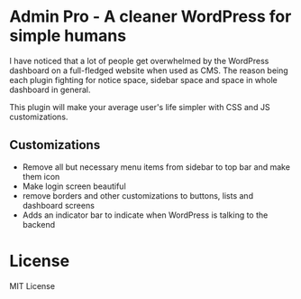 # Admin Pro - A cleaner WordPress for simple humans

I have noticed that a lot of people get overwhelmed by the WordPress dashboard on a full-fledged website when used as CMS. The reason being each plugin fighting for notice space, sidebar space and space in whole dashboard in general.

This plugin will make your average user's life simpler with CSS and JS customizations. 

## Customizations

  - Remove all but necessary menu items from sidebar to top bar and make them icon
  - Make login screen beautiful
  - remove borders and other customizations to buttons, lists and dashboard screens
  - Adds an indicator bar to indicate when WordPress is talking to the backend

# License 

MIT License
